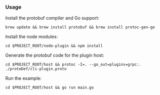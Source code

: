 ### Usage

Install the protobuf compiler and Go support:
```
brew update && brew install protobuf && brew install protoc-gen-go
```

Install the node modules:
```
cd $PROJECT_ROOT/node-plugin && npm install
```

Generate the protobuf code for the plugin host:
```
cd $PROJECT_ROOT/host && protoc -I=. --go_out=plugins=grpc:. ./protoDef/cli-plugin.proto
```

Run the example:
```
cd $PROJECT_ROOT/host && go run main.go
```